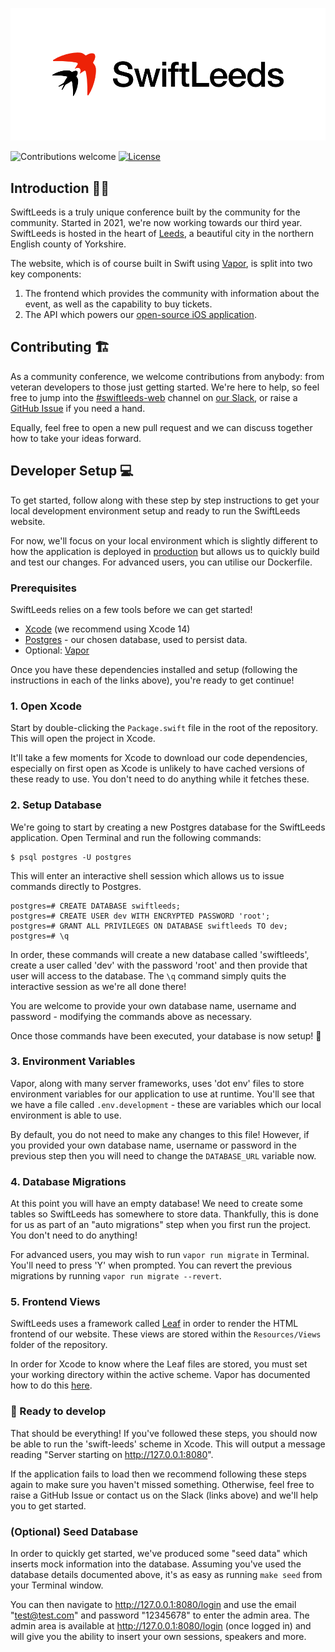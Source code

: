 <p align="center">
    <picture>
        <source media="(prefers-color-scheme: dark)" srcset="./media/swift-leeds-horizontal-dark.png">
        <img alt="The Swift Leeds logo showing two swift birds to the left of the text 'Swift Leeds'" src="./media/swift-leeds-horizontal.png">
    </picture>
</p>

![Contributions welcome](https://img.shields.io/badge/contributions-welcome-orange.svg)
[![License](https://img.shields.io/badge/license-MIT-blue.svg)](https://opensource.org/licenses/MIT)
  
## Introduction 👋🏼

SwiftLeeds is a truly unique conference built by the community for the community. Started in 2021, we're now working towards our third year. SwiftLeeds is hosted in the heart of [Leeds](https://www.google.com/maps/place/Leeds/@53.8059821,-1.6057715,12z/data=!3m1!4b1!4m5!3m4!1s0x48793e4ada64bd99:0x51adbafd0213dca9!8m2!3d53.8007554!4d-1.5490774), a beautiful city in the northern English county of Yorkshire.

The website, which is of course built in Swift using [Vapor](https://vapor.codes/), is split into two key components:
1. The frontend which provides the community with information about the event, as well as the capability to buy tickets.
2. The API which powers our [open-source iOS application](https://github.com/SwiftLeeds/swiftleeds-ios).

## Contributing 🏗

As a community conference, we welcome contributions from anybody: from veteran developers to those just getting started. We're here to help, so feel free to jump into the [#swiftleeds-web](https://swiftleedsworkspace.slack.com/archives/C02M5L9C64D) channel on [our Slack](https://join.slack.com/t/swiftleedsworkspace/shared_invite/zt-wkmr6pif-ZDCdDeHM60jcBUy0BxHdCQ), or raise a [GitHub Issue](https://github.com/SwiftLeeds/swiftleeds-web) if you need a hand.

Equally, feel free to open a new pull request and we can discuss together how to take your ideas forward.

## Developer Setup 💻

To get started, follow along with these step by step instructions to get your local development environment setup and ready to run the SwiftLeeds website.

For now, we'll focus on your local environment which is slightly different to how the application is deployed in [production](https://swiftleeds.co.uk/) but allows us to quickly build and test our changes. For advanced users, you can utilise our Dockerfile.

### Prerequisites

SwiftLeeds relies on a few tools before we can get started! 

* [Xcode](https://developer.apple.com/xcode/) (we recommend using Xcode 14)
* [Postgres](https://postgresapp.com) - our chosen database, used to persist data.
* Optional: [Vapor](https://docs.vapor.codes/4.0/install/macos/)

Once you have these dependencies installed and setup (following the instructions in each of the links above), you're ready to get continue!

### 1. Open Xcode

Start by double-clicking the `Package.swift` file in the root of the repository. This will open the project in Xcode.

It'll take a few moments for Xcode to download our code dependencies, especially on first open as Xcode is unlikely to have cached versions of these ready to use. You don't need to do anything while it fetches these.

### 2. Setup Database

We're going to start by creating a new Postgres database for the SwiftLeeds application. Open Terminal and run the following commands:

```shell
$ psql postgres -U postgres
```

This will enter an interactive shell session which allows us to issue commands directly to Postgres.

```shell
postgres=# CREATE DATABASE swiftleeds;
postgres=# CREATE USER dev WITH ENCRYPTED PASSWORD 'root';
postgres=# GRANT ALL PRIVILEGES ON DATABASE swiftleeds TO dev;
postgres=# \q
```

In order, these commands will create a new database called 'swiftleeds', create a user called 'dev' with the password 'root' and then provide that user will access to the database. The `\q` command simply quits the interactive session as we're all done there!

You are welcome to provide your own database name, username and password - modifying the commands above as necessary.

Once those commands have been executed, your database is now setup! 🚀

### 3. Environment Variables

Vapor, along with many server frameworks, uses 'dot env' files to store environment variables for our application to use at runtime. You'll see that we have a file called `.env.development` - these are variables which our local environment is able to use.

By default, you do not need to make any changes to this file! However, if you provided your own database name, username or password in the previous step then you will need to change the `DATABASE_URL` variable now.

### 4. Database Migrations

At this point you will have an empty database! We need to create some tables so SwiftLeeds has somewhere to store data. Thankfully, this is done for us as part of an "auto migrations" step when you first run the project. You don't need to do anything!

For advanced users, you may wish to run `vapor run migrate` in Terminal. You'll need to press 'Y' when prompted. You can revert the previous migrations by running `vapor run migrate --revert`.

### 5. Frontend Views

SwiftLeeds uses a framework called [Leaf](https://docs.vapor.codes/leaf/overview/) in order to render the HTML frontend of our website. These views are stored within the `Resources/Views` folder of the repository.

In order for Xcode to know where the Leaf files are stored, you must set your working directory within the active scheme. Vapor has documented how to do this [here](https://docs.vapor.codes/getting-started/xcode/#custom-working-directory).

### 🚀 Ready to develop

That should be everything! If you've followed these steps, you should now be able to run the 'swift-leeds' scheme in Xcode. This will output a message reading "Server starting on http://127.0.0.1:8080".

If the application fails to load then we recommend following these steps again to make sure you haven't missed something. Otherwise, feel free to raise a GitHub Issue or contact us on the Slack (links above) and we'll help you to get started.

### (Optional) Seed Database

In order to quickly get started, we've produced some "seed data" which inserts mock information into the database. Assuming you've used the database details documented above, it's as easy as running `make seed` from your Terminal window.

You can then navigate to http://127.0.0.1:8080/login and use the email "test@test.com" and password "12345678" to enter the admin area. The admin area is available at http://127.0.0.1:8080/login (once logged in) and will give you the ability to insert your own sessions, speakers and more.